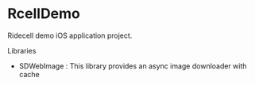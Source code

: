 # RcellDemo

Ridecell demo iOS application project.

Libraries

 - SDWebImage : This library provides an async image downloader with cache
